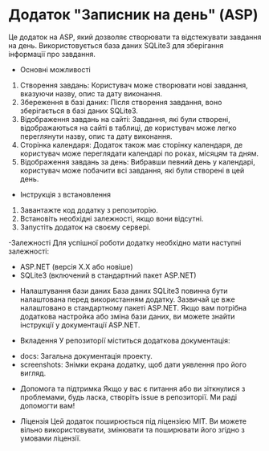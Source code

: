 # Додаток "Записник на день" (ASP)
Це додаток на ASP, який дозволяє створювати та відстежувати завдання на день. Використовується база даних SQLite3 для зберігання інформації про завдання.

- Основні можливості
1. Створення завдань: Користувач може створювати нові завдання, вказуючи назву, опис та дату виконання.
2. Збереження в базі даних: Після створення завдання, воно зберігається в базі даних SQLite3.
3. Відображення завдань на сайті: Завдання, які були створені, відображаються на сайті в таблиці, де користувач може легко переглянути назву, опис та дату виконання.
4. Сторінка календаря: Додаток також має сторінку календаря, де користувач може переглядати календарі по роках, місяцям та дням.
5. Відображення завдань за день: Вибравши певний день у календарі, користувач може побачити всі завдання, які були створені в цей день.

- Інструкція з встановлення
1. Завантажте код додатку з репозиторію.
2. Встановіть необхідні залежності, якщо вони відсутні.
3. Запустіть додаток на своєму сервері.

-Залежності
Для успішної роботи додатку необхідно мати наступні залежності:

* ASP.NET (версія X.X або новіше)
* SQLite3 (включений в стандартний пакет ASP.NET)

- Налаштування бази даних
База даних SQLite3 повинна бути налаштована перед використанням додатку. Зазвичай це вже налаштовано в стандартному пакеті ASP.NET. Якщо вам потрібна додаткова настройка або зміна бази даних, ви можете знайти інструкції у документації ASP.NET.

- Вкладення
У репозиторії міститься додаткова документація:

* docs: Загальна документація проекту.
* screenshots: Знімки екрана додатку, щоб дати уявлення про його вигляд.

- Допомога та підтримка
Якщо у вас є питання або ви зіткнулися з проблемами, будь ласка, створіть issue в репозиторії. Ми раді допомогти вам!


- Ліцензія
Цей додаток поширюється під ліцензією MIT. Ви можете вільно використовувати, змінювати та поширювати його згідно з умовами ліцензії.
